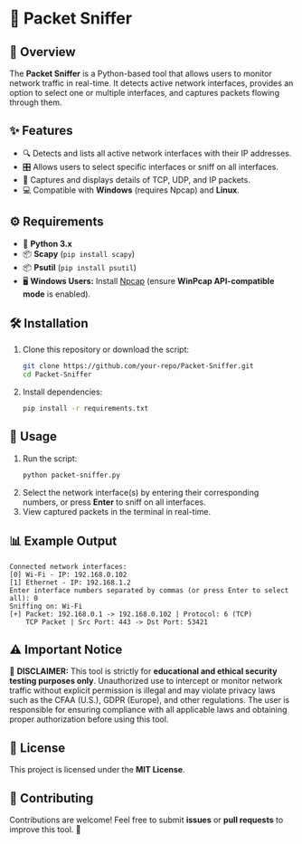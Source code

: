 # 📡 Packet Sniffer

## 📖 Overview
The **Packet Sniffer** is a Python-based tool that allows users to monitor network traffic in real-time. It detects active network interfaces, provides an option to select one or multiple interfaces, and captures packets flowing through them.

## ✨ Features
- 🔍 Detects and lists all active network interfaces with their IP addresses.
- 🎛️ Allows users to select specific interfaces or sniff on all interfaces.
- 📡 Captures and displays details of TCP, UDP, and IP packets.
- 💻 Compatible with **Windows** (requires Npcap) and **Linux**.

## ⚙️ Requirements
- 🐍 **Python 3.x**
- 📦 **Scapy** (`pip install scapy`)
- 📦 **Psutil** (`pip install psutil`)
- 🖥️ **Windows Users:** Install [Npcap](https://nmap.org/npcap/) (ensure **WinPcap API-compatible mode** is enabled).

## 🛠️ Installation
1. Clone this repository or download the script:
   ```sh
   git clone https://github.com/your-repo/Packet-Sniffer.git
   cd Packet-Sniffer
   ```
2. Install dependencies:
   ```sh
   pip install -r requirements.txt
   ```

## 🚀 Usage
1. Run the script:
   ```sh
   python packet-sniffer.py
   ```
2. Select the network interface(s) by entering their corresponding numbers, or press **Enter** to sniff on all interfaces.
3. View captured packets in the terminal in real-time.

## 📊 Example Output
```
Connected network interfaces:
[0] Wi-Fi - IP: 192.168.0.102
[1] Ethernet - IP: 192.168.1.2
Enter interface numbers separated by commas (or press Enter to select all): 0
Sniffing on: Wi-Fi
[+] Packet: 192.168.0.1 -> 192.168.0.102 | Protocol: 6 (TCP)
    TCP Packet | Src Port: 443 -> Dst Port: 53421
```
## ⚠️ Important Notice
🔴 **DISCLAIMER:** This tool is strictly for **educational and ethical security testing purposes only**. Unauthorized use to intercept or monitor network traffic without explicit permission is illegal and may violate privacy laws such as the CFAA (U.S.), GDPR (Europe), and other regulations. The user is responsible for ensuring compliance with all applicable laws and obtaining proper authorization before using this tool.  

## 📜 License
This project is licensed under the **MIT License**.

## 🤝 Contributing
Contributions are welcome! Feel free to submit **issues** or **pull requests** to improve this tool. 🚀

